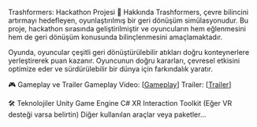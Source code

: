 Trashformers: Hackathon Projesi
📜 Hakkında
Trashformers, çevre bilincini artırmayı hedefleyen, oyunlaştırılmış bir geri dönüşüm simülasyonudur. Bu proje, hackathon sırasında geliştirilmiştir ve oyuncuların hem eğlenmesini hem de geri dönüşüm konusunda bilinçlenmesini amaçlamaktadır.

Oyunda, oyuncular çeşitli geri dönüştürülebilir atıkları doğru konteynerlere yerleştirerek puan kazanır. Oyuncunun doğru kararları, çevresel etkisini optimize eder ve sürdürülebilir bir dünya için farkındalık yaratır.

🎮 Gameplay ve Trailer
Gameplay Video: [[Gameplay](https://www.youtube.com/watch?v=-kHYBh5LQ_g)]
Trailer: [[Trailer](https://www.youtube.com/shorts/3FhAPeJFO28)]

🛠️ Teknolojiler
Unity Game Engine
C#
XR Interaction Toolkit (Eğer VR desteği varsa belirtin)
Diğer kullanılan araçlar veya paketler...
